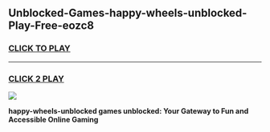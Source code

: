 
## Unblocked-Games-happy-wheels-unblocked-Play-Free-eozc8
<h3>
<a href="https://premium76.site?title=happy-wheels-unblocked&ref=15A">CLICK TO PLAY</a></h3>
<hr>

<h3>
<a href="https://premium76.site?title=happy-wheels-unblocked&ref=15A">CLICK 2 PLAY</a>
  
</h3>

<a href="https://premium76.site?title=happy-wheels-unblocked&ref=15A"><img src="https://clearcache.store/games.png"></a>


**happy-wheels-unblocked games unblocked: Your Gateway to Fun and Accessible Online Gaming**
